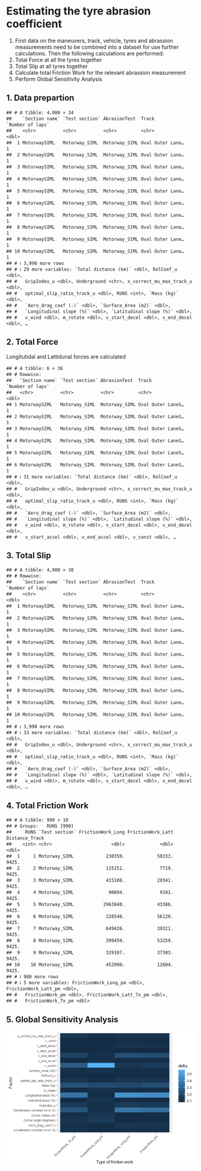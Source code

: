 # Estimating the tyre abrasion coefficient

1.  First data on the maneuvers, track, vehicle, tyres and abrassion
    measurements need to be combined into a dataset for use further
    calculations. Then the following calculations are performed:
2.  Total Force at all the tyres together
3.  Total Slip at all tyres together
4.  Calculate total Friction Work for the relevant abrassion measurement
5.  Perform Global Sensitivity Analysis

## 1. Data prepartion

    ## # A tibble: 4,000 × 34
    ##    `Section name` `Test section` AbrasionTest  Track            `Number of laps`
    ##    <chr>          <chr>          <chr>         <chr>                       <dbl>
    ##  1 MotorwaySIML   Motorway_SIML  Motorway_SIML Oval Outer Lane…                1
    ##  2 MotorwaySIML   Motorway_SIML  Motorway_SIML Oval Outer Lane…                1
    ##  3 MotorwaySIML   Motorway_SIML  Motorway_SIML Oval Outer Lane…                1
    ##  4 MotorwaySIML   Motorway_SIML  Motorway_SIML Oval Outer Lane…                1
    ##  5 MotorwaySIML   Motorway_SIML  Motorway_SIML Oval Outer Lane…                1
    ##  6 MotorwaySIML   Motorway_SIML  Motorway_SIML Oval Outer Lane…                1
    ##  7 MotorwaySIML   Motorway_SIML  Motorway_SIML Oval Outer Lane…                1
    ##  8 MotorwaySIML   Motorway_SIML  Motorway_SIML Oval Outer Lane…                1
    ##  9 MotorwaySIML   Motorway_SIML  Motorway_SIML Oval Outer Lane…                1
    ## 10 MotorwaySIML   Motorway_SIML  Motorway_SIML Oval Outer Lane…                1
    ## # ℹ 3,990 more rows
    ## # ℹ 29 more variables: `Total distance (km)` <dbl>, RolCoef_u <dbl>,
    ## #   GripIndex_u <dbl>, Underground <chr>, x_correct_mu_max_track_u <dbl>,
    ## #   optimal_slip_ratio_track_u <dbl>, RUNS <int>, `Mass (kg)` <dbl>,
    ## #   `Aero_drag_coef (-)` <dbl>, `Surface_Area (m2)` <dbl>,
    ## #   `Longitudinal slope (%)` <dbl>, `Latitudinal slope (%)` <dbl>,
    ## #   v_wind <dbl>, m_rotate <dbl>, v_start_decel <dbl>, v_end_decel <dbl>, …

## 2. Total Force

Longitutidal and Lattidunal forces are calculated

    ## # A tibble: 6 × 36
    ## # Rowwise: 
    ##   `Section name` `Test section` AbrasionTest  Track             `Number of laps`
    ##   <chr>          <chr>          <chr>         <chr>                        <dbl>
    ## 1 MotorwaySIML   Motorway_SIML  Motorway_SIML Oval Outer LaneS…                1
    ## 2 MotorwaySIML   Motorway_SIML  Motorway_SIML Oval Outer LaneS…                1
    ## 3 MotorwaySIML   Motorway_SIML  Motorway_SIML Oval Outer LaneS…                1
    ## 4 MotorwaySIML   Motorway_SIML  Motorway_SIML Oval Outer LaneS…                1
    ## 5 MotorwaySIML   Motorway_SIML  Motorway_SIML Oval Outer LaneS…                1
    ## 6 MotorwaySIML   Motorway_SIML  Motorway_SIML Oval Outer LaneS…                1
    ## # ℹ 31 more variables: `Total distance (km)` <dbl>, RolCoef_u <dbl>,
    ## #   GripIndex_u <dbl>, Underground <chr>, x_correct_mu_max_track_u <dbl>,
    ## #   optimal_slip_ratio_track_u <dbl>, RUNS <int>, `Mass (kg)` <dbl>,
    ## #   `Aero_drag_coef (-)` <dbl>, `Surface_Area (m2)` <dbl>,
    ## #   `Longitudinal slope (%)` <dbl>, `Latitudinal slope (%)` <dbl>,
    ## #   v_wind <dbl>, m_rotate <dbl>, v_start_decel <dbl>, v_end_decel <dbl>,
    ## #   v_start_accel <dbl>, v_end_accel <dbl>, v_const <dbl>, …

## 3. Total Slip

    ## # A tibble: 4,000 × 38
    ## # Rowwise: 
    ##    `Section name` `Test section` AbrasionTest  Track            `Number of laps`
    ##    <chr>          <chr>          <chr>         <chr>                       <dbl>
    ##  1 MotorwaySIML   Motorway_SIML  Motorway_SIML Oval Outer Lane…                1
    ##  2 MotorwaySIML   Motorway_SIML  Motorway_SIML Oval Outer Lane…                1
    ##  3 MotorwaySIML   Motorway_SIML  Motorway_SIML Oval Outer Lane…                1
    ##  4 MotorwaySIML   Motorway_SIML  Motorway_SIML Oval Outer Lane…                1
    ##  5 MotorwaySIML   Motorway_SIML  Motorway_SIML Oval Outer Lane…                1
    ##  6 MotorwaySIML   Motorway_SIML  Motorway_SIML Oval Outer Lane…                1
    ##  7 MotorwaySIML   Motorway_SIML  Motorway_SIML Oval Outer Lane…                1
    ##  8 MotorwaySIML   Motorway_SIML  Motorway_SIML Oval Outer Lane…                1
    ##  9 MotorwaySIML   Motorway_SIML  Motorway_SIML Oval Outer Lane…                1
    ## 10 MotorwaySIML   Motorway_SIML  Motorway_SIML Oval Outer Lane…                1
    ## # ℹ 3,990 more rows
    ## # ℹ 33 more variables: `Total distance (km)` <dbl>, RolCoef_u <dbl>,
    ## #   GripIndex_u <dbl>, Underground <chr>, x_correct_mu_max_track_u <dbl>,
    ## #   optimal_slip_ratio_track_u <dbl>, RUNS <int>, `Mass (kg)` <dbl>,
    ## #   `Aero_drag_coef (-)` <dbl>, `Surface_Area (m2)` <dbl>,
    ## #   `Longitudinal slope (%)` <dbl>, `Latitudinal slope (%)` <dbl>,
    ## #   v_wind <dbl>, m_rotate <dbl>, v_start_decel <dbl>, v_end_decel <dbl>, …

## 4. Total Friction Work

    ## # A tibble: 990 × 10
    ## # Groups:   RUNS [990]
    ##     RUNS `Test section` FrictionWork_Long FrictionWork_Latt Distance_Track
    ##    <int> <chr>                      <dbl>             <dbl>          <dbl>
    ##  1     1 Motorway_SIML            230359.            50333.          9425.
    ##  2     2 Motorway_SIML            115251.             7719.          9425.
    ##  3     3 Motorway_SIML            415108.            29341.          9425.
    ##  4     4 Motorway_SIML             90094.             9101.          9425.
    ##  5     5 Motorway_SIML           2963840.            43386.          9425.
    ##  6     6 Motorway_SIML            228548.            56120.          9425.
    ##  7     7 Motorway_SIML            649426.            39321.          9425.
    ##  8     8 Motorway_SIML            399459.            53259.          9425.
    ##  9     9 Motorway_SIML            329107.            37303.          9425.
    ## 10    10 Motorway_SIML            452990.            12604.          9425.
    ## # ℹ 980 more rows
    ## # ℹ 5 more variables: FrictionWork_Long_pm <dbl>, FrictionWork_Latt_pm <dbl>,
    ## #   FrictionWork_pm <dbl>, FrictionWork_Latt_7x_pm <dbl>,
    ## #   FrictionWork_7x_pm <dbl>

## 5. Global Sensitivity Analysis

![](FrictionWorkModelSensitivity_files/figure-markdown_strict/unnamed-chunk-2-1.png)
